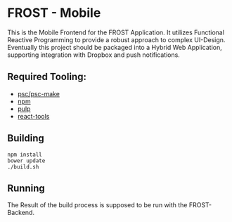 # FROST - Mobile

This is the Mobile Frontend for the FROST Application. It utilizes Functional Reactive Programming to provide a robust approach to complex UI-Design. Eventually this project should be packaged into a Hybrid Web Application, supporting integration with Dropbox and push notifications.

## Required Tooling:
 - [psc/psc-make](http://www.purescript.org/)
 - [npm](http://nodejs.org/)
 - [pulp](https://github.com/bodil/pulp)
 - [react-tools](https://www.npmjs.com/package/react-tools)

## Building

```
npm install
bower update
./build.sh
```

## Running

The Result of the build process is supposed to be run with the FROST-Backend.
